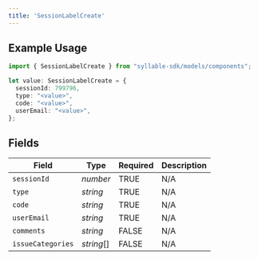 ```yaml
---
title: 'SessionLabelCreate'
---
```


## Example Usage

```typescript
import { SessionLabelCreate } from "syllable-sdk/models/components";

let value: SessionLabelCreate = {
  sessionId: 799796,
  type: "<value>",
  code: "<value>",
  userEmail: "<value>",
};
```

## Fields

| Field              | Type               | Required           | Description        |
| ------------------ | ------------------ | ------------------ | ------------------ |
| `sessionId`        | *number*           | TRUE | N/A                |
| `type`             | *string*           | TRUE | N/A                |
| `code`             | *string*           | TRUE | N/A                |
| `userEmail`        | *string*           | TRUE | N/A                |
| `comments`         | *string*           | FALSE | N/A                |
| `issueCategories`  | *string*[]         | FALSE | N/A                |